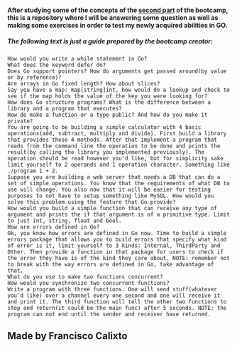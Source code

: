 #### After studying some of the concepts of the [second part](https://github.com/josnelihurt/golang-bootcamp/wiki/Part-2:-Language-basics#project-2-db-in-memory-cli-application) of the bootcamp, this is a repository where I will be answering some question as well as making some exercises in order to test my newly acquired abilities in GO.

##### The following text is just a guide prepared by the bootcamp creator:

    How would you write a while statement in Go?
    What does the keyword defer do?
    Does Go support pointers? How do arguments get passed around(by value or by reference)?
    Are arrays in Go fixed length? How about slices?
    Say you have a map: map[string]int, how would do a lookup and check to see if the map holds the value of the key you were looking for?
    How does Go structure programs? What is the difference between a library and a program that executes?
    How do make a function or a type public? And how do you make it private?
    You are going to be building a simple calculator with 4 basic operations(add, subtract, multiply and divide). First build a library that provides those 4 methods. After that implement a program that reads from the command line the operation to be done and prints the result(by calling the library you implemented previously). The operation should be read however you'd like, but for simplicity sake limit yourself to 2 operands and 1 operation character. Something like ./program 1 + 2.
    Suppose you are building a web server that needs a DB that can do a set of simple operations. You know that the requirements of what DB to use will change. You also now that it will be easier for testing purposes to not have to setup something like MySQL. How would you solve this problem using the feature that Go provide?
    How would you build a simple function that can receive any type of argument and prints the if that argument is of a primitive type. Limit to just int, string, float and bool.
    How are errors defined in Go?
    Ok, you know how errors are defined in Go now. Time to build a simple errors package that allows you to build errors that specify what kind of error is it, limit yourself to 3 kinds: Internal, ThirdParty and Other. Then provide a function in that package for users to check if the error they have is of the kind they care about. NOTE: remember not to break with the way errors are defined in Go, take advantage of that.
    What do you use to make two functions concurrent?
    How would you synchronize two concurrent functions?
    Write a program with three functions. One will send stuff(whatever you'd like) over a channel every one second and one will receive it and print it. The third function will tell the other two functions to stop and return(it could be the main func) after 5 seconds. NOTE: the program can not end until the sender and receiver have returned.

## Made by Francisco Calixto
